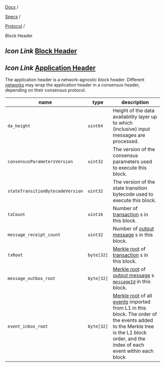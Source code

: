 [Docs](https://docs.fuel.network/) /

[Specs](https://docs.fuel.network/docs/specs/) /

[Protocol](https://docs.fuel.network/docs/specs/protocol/) /

Block Header

## _Icon Link_ [Block Header](https://docs.fuel.network/docs/specs/protocol/block-header/\#block-header)

## _Icon Link_ [Application Header](https://docs.fuel.network/docs/specs/protocol/block-header/\#application-header)

The application header is a network-agnostic block header. Different [networks](https://docs.fuel.network/docs/specs/networks/) may wrap the application header in a consensus header, depending on their consensus protocol.

| name | type | description |
| --- | --- | --- |
| `da_height` | `uint64` | Height of the data availability layer up to which (inclusive) input messages are processed. |
| `consensusParametersVersion` | `uint32` | The version of the consensus parameters used to execute this block. |
| `stateTransitionBytecodeVersion` | `uint32` | The version of the state transition bytecode used to execute this block. |
| `txCount` | `uint16` | Number of [transaction](https://docs.fuel.network/docs/specs/tx-format/transaction/) s in this block. |
| `message_receipt_count` | `uint32` | Number of [output message](https://docs.fuel.network/docs/specs/abi/receipts/#messageout-receipt) s in this block. |
| `txRoot` | `byte[32]` | [Merkle root](https://docs.fuel.network/docs/specs/protocol/cryptographic-primitives/#binary-merkle-tree) of [transaction](https://docs.fuel.network/docs/specs/tx-format/transaction/) s in this block. |
| `message_outbox_root` | `byte[32]` | [Merkle root](https://docs.fuel.network/docs/specs/protocol/cryptographic-primitives/#binary-merkle-tree) of [output message](https://docs.fuel.network/docs/specs/abi/receipts/#messageout-receipt) s [`messageId`](https://docs.fuel.network/docs/specs/identifiers/utxo-id/#message-id) in this block. |
| `event_inbox_root` | `byte[32]` | [Merkle root](https://docs.fuel.network/docs/specs/protocol/cryptographic-primitives/#binary-merkle-tree) of all [events](https://docs.fuel.network/docs/specs/protocol/relayer/) imported from L1 in this block. The order of the events added to the Merkle tree is the L1 block order, and the index of each event within each block |